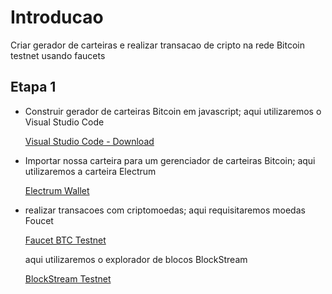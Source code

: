 # Introducao 
Criar gerador de carteiras e realizar transacao de cripto na rede Bitcoin testnet usando faucets

## Etapa 1
- Construir gerador de carteiras Bitcoin em javascript;
  aqui utilizaremos o Visual Studio Code
  
   [Visual Studio Code - Download](https://code.visualstudio.com/download)

- Importar nossa carteira para um gerenciador de carteiras Bitcoin;
  aqui utilizaremos a carteira Electrum

  [Electrum Wallet](https://electrum.org/)

- realizar transacoes com criptomoedas;
  aqui requisitaremos moedas Foucet

  [Faucet BTC Testnet](https://coinfaucet.eu/en/btc-testnet/)
  
  aqui utilizaremos o explorador de blocos BlockStream
  
  [BlockStream Testnet](https://blockstream.info/testnet/)



